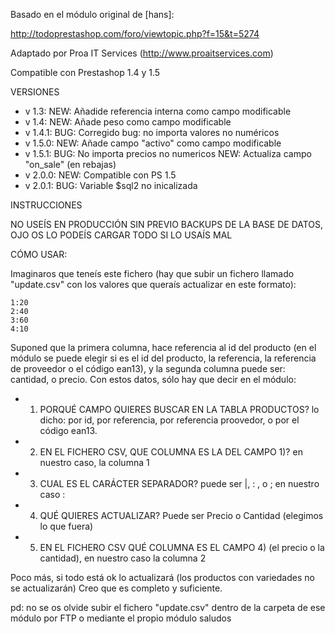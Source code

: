 Basado en el módulo original de [hans]:

http://todoprestashop.com/foro/viewtopic.php?f=15&t=5274


Adaptado por Proa IT Services (http://www.proaitservices.com)

Compatible con Prestashop 1.4 y 1.5

VERSIONES

 * v 1.3: NEW: Añadide referencia interna como campo modificable
 * v 1.4: NEW: Añade peso como campo modificable
 * v 1.4.1: BUG: Corregido bug: no importa valores no numéricos
 * v 1.5.0: NEW: Añade campo "activo" como campo modificable
 * v 1.5.1: BUG: No importa precios no numericos
  NEW: Actualiza campo "on_sale" (en rebajas)
 * v 2.0.0: NEW: Compatible con PS 1.5
 * v 2.0.1: BUG: Variable $sql2 no inicalizada
 
 
INSTRUCCIONES

NO USEÍS EN PRODUCCIÓN SIN PREVIO BACKUPS DE LA BASE DE DATOS, OJO OS LO PODEÍS CARGAR TODO SI LO USAÍS MAL

CÓMO USAR:

Imaginaros que teneís este fichero (hay que subir un fichero llamado "update.csv" con los valores que queraís actualizar en este formato):

	1:20
	2:40
	3:60
	4:10

Suponed que la primera columna, hace referencia al id del producto (en el módulo se puede elegir si es el id del producto, la referencia, la referencia de proveedor o el código ean13), y la segunda columna puede ser: cantidad, o precio.
Con estos datos, sólo hay que decir en el módulo:

* 1) PORQUÉ CAMPO QUIERES BUSCAR EN LA TABLA PRODUCTOS? lo dicho: por id, por referencia, por referencia proovedor, o por el código ean13.
* 2) EN EL FICHERO CSV, QUE COLUMNA ES LA DEL CAMPO 1)? en nuestro caso, la columna 1
* 3) CUAL ES EL CARÁCTER SEPARADOR? puede ser |, : , o ; en nuestro caso :
* 4) QUÉ QUIERES ACTUALIZAR? Puede ser Precio o Cantidad (elegimos lo que fuera)
* 5) EN EL FICHERO CSV QUÉ COLUMNA ES EL CAMPO 4) (el precio o la cantidad), en nuestro caso la columna 2

Poco más, si todo está ok lo actualizará (los productos con variedades no se actualizarán)
Creo que es completo y suficiente.

pd: no se os olvide subir el fichero "update.csv" dentro de la carpeta de ese módulo por FTP o mediante el propio módulo
saludos

